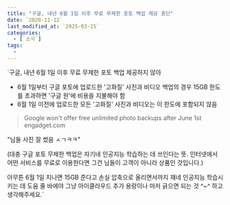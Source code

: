 ```yaml
---
title: "구글, 내년 6월 1일 이후 무료 무제한 포토 백업 제공 중단"
date: `2020-11-12`
last_modified_at: `2025-03-25`
categories:
  - [`소식`]
tags:
  - 
---
```


`구글, 내년 6월 1일 이후 무료 무제한 포토 백업 제공하지 않아

- 6월 1일부터 구글 포토에 업로드한 '고화질' 사진과 비디오 백업의 경우 15GB 한도를 초과하면 '구글 원'에 비용을 지불해야 함
- 6월 1일 이전에 업로드한 모든 '고화질' 사진과 비디오는 이 한도에 포함되지 않음

> Google won't offer free unlimited photo backups after June 1st  
> engadget.com

"님들 사진 잘 썼음 ㅅㄱㅋㅋ"

(대충 구글 포토 무제한 백업은 자기네 인공지능 학습하는 데 쓰인다는 뜻. 인터넷에서 어떤 서비스를 무료로 이용한다면 그건 님들이 고객이 아니라 상품인 것입니다.)

아무튼 6월 1일 지나면 15GB 준다고 손실 압축으로 올리면서까지 쟤네 인공지능 학습시키는 데 도움 줄 바에야 그냥 아이클라우드 추가 용량이나 마저 긁으면 되는 것 ^~^ 하고 생각해주세요.`